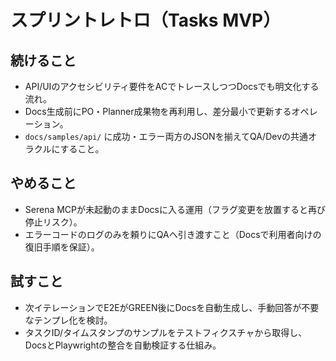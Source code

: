 # スプリントレトロ（Tasks MVP）

## 続けること
- API/UIのアクセシビリティ要件をACでトレースしつつDocsでも明文化する流れ。
- Docs生成前にPO・Planner成果物を再利用し、差分最小で更新するオペレーション。
- `docs/samples/api/` に成功・エラー両方のJSONを揃えてQA/Devの共通オラクルにすること。

## やめること
- Serena MCPが未起動のままDocsに入る運用（フラグ変更を放置すると再び停止リスク）。
- エラーコードのログのみを頼りにQAへ引き渡すこと（Docsで利用者向けの復旧手順を保証）。

## 試すこと
- 次イテレーションでE2EがGREEN後にDocsを自動生成し、手動回答が不要なテンプレ化を検討。
- タスクID/タイムスタンプのサンプルをテストフィクスチャから取得し、DocsとPlaywrightの整合を自動検証する仕組み。
